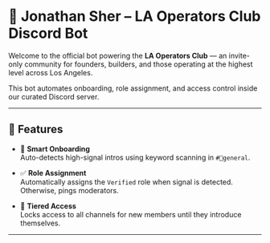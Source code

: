 # 🦈 Jonathan Sher – LA Operators Club Discord Bot

Welcome to the official bot powering the **LA Operators Club** — an invite-only community for founders, builders, and those operating at the highest level across Los Angeles.

This bot automates onboarding, role assignment, and access control inside our curated Discord server.

---

## 🚀 Features

- 🧠 **Smart Onboarding**  
  Auto-detects high-signal intros using keyword scanning in `#💼general`.

- ✅ **Role Assignment**  
  Automatically assigns the `Verified` role when signal is detected. Otherwise, pings moderators.

- 🔐 **Tiered Access**  
  Locks access to all channels for new members until they introduce themselves.

---
